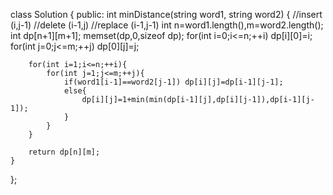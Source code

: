 class Solution {
public:
    int minDistance(string word1, string word2) {
        //insert (i,j-1)
        //delete (i-1,j)
        //replace (i-1,j-1)
        int n=word1.length(),m=word2.length();
        int dp[n+1][m+1];
        memset(dp,0,sizeof dp);
        for(int i=0;i<=n;++i) dp[i][0]=i;
        for(int j=0;j<=m;++j) dp[0][j]=j;
         
        for(int i=1;i<=n;++i){
            for(int j=1;j<=m;++j){
                if(word1[i-1]==word2[j-1]) dp[i][j]=dp[i-1][j-1];
                else{
                    dp[i][j]=1+min(min(dp[i-1][j],dp[i][j-1]),dp[i-1][j-1]);
                }
            }
        }
        
        return dp[n][m]; 
    }
};